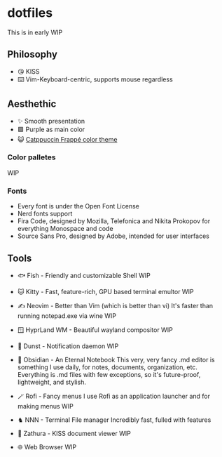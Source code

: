 # dotfiles
This is in early WIP

## Philosophy
- 😘 KISS
- ⌨️ Vim-Keyboard-centric, supports mouse regardless

## Aesthethic
- ✨ Smooth presentation
- 🟪 Purple as main color
- 😺 [Catppuccin Frappé color theme](https://github.com/catppuccin)

### Color palletes
WIP

### Fonts
- Every font is under the Open Font License
- Nerd fonts support
- Fira Code, designed by Mozilla, Telefonica and Nikita Prokopov for everything Monospace and code
- Source Sans Pro, designed by Adobe, intended for user interfaces

## Tools
- 🐟 Fish - Friendly and customizable Shell
WIP

- 🐱 Kitty - Fast, feature-rich, GPU based terminal emultor
WIP

- ✍️ Neovim - Better than Vim (which is better than vi)
It's faster than running notepad.exe via wine
WIP

- 🪟 HyprLand WM - Beautiful wayland compositor 
WIP

- 🔔 Dunst - Notification daemon
WIP

- 🔮 Obsidian - An Eternal Notebook
This very, very fancy .md editor is something I use daily, for notes, documents, organization, etc.
Everything is .md files with few exceptions, so it's future-proof, lightweight, and stylish.

- 🪄 Rofi - Fancy menus
I use Rofi as an application launcher and for making menus
WIP

- ♞ NNN - Terminal File manager
Incredibly fast, fulled with features

- 📃 Zathura - KISS document viewer
WIP

- 🌐 Web Browser
WIP
